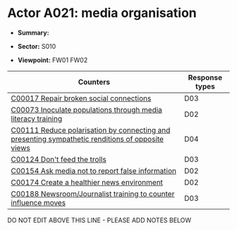 # Actor A021: media organisation

* **Summary:** 

* **Sector:** S010

* **Viewpoint:** FW01
FW02


| Counters | Response types |
| -------- | -------------- |
| [C00017 Repair broken social connections](../generated_pages/counters/C00017.md) | D03 |
| [C00073 Inoculate populations through media literacy training](../generated_pages/counters/C00073.md) | D02 |
| [C00111 Reduce polarisation by connecting and presenting sympathetic renditions of opposite views](../generated_pages/counters/C00111.md) | D04 |
| [C00124 Don't feed the trolls](../generated_pages/counters/C00124.md) | D03 |
| [C00154 Ask media not to report false information](../generated_pages/counters/C00154.md) | D02 |
| [C00174 Create a healthier news environment](../generated_pages/counters/C00174.md) | D02 |
| [C00188 Newsroom/Journalist training to counter influence moves](../generated_pages/counters/C00188.md) | D03 |


DO NOT EDIT ABOVE THIS LINE - PLEASE ADD NOTES BELOW